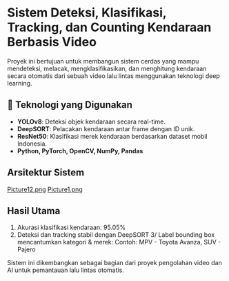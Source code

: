 # Sistem Deteksi, Klasifikasi, Tracking, dan Counting Kendaraan Berbasis Video

Proyek ini bertujuan untuk membangun sistem cerdas yang mampu mendeteksi, melacak, mengklasifikasikan, dan menghitung kendaraan secara otomatis dari sebuah video lalu lintas menggunakan teknologi deep learning.

## 🔧 Teknologi yang Digunakan

- **YOLOv8**: Deteksi objek kendaraan secara real-time.
- **DeepSORT**: Pelacakan kendaraan antar frame dengan ID unik.
- **ResNet50**: Klasifikasi merek kendaraan berdasarkan dataset mobil Indonesia.
- **Python, PyTorch, OpenCV, NumPy, Pandas**

##  Arsitektur Sistem
[Picture12.png](https://postimg.cc/kBH0GWrC)
[Picture1.png](https://postimg.cc/Z0wtk1VC)



## Hasil Utama
1. Akurasi klasifikasi kendaraan: 95.05%
2. Deteksi dan tracking stabil dengan DeepSORT
3/ Label bounding box mencantumkan kategori & merek: Contoh: MPV - Toyota Avanza, SUV - Pajero


Sistem ini dikembangkan sebagai bagian dari proyek pengolahan video dan AI untuk pemantauan lalu lintas otomatis.
